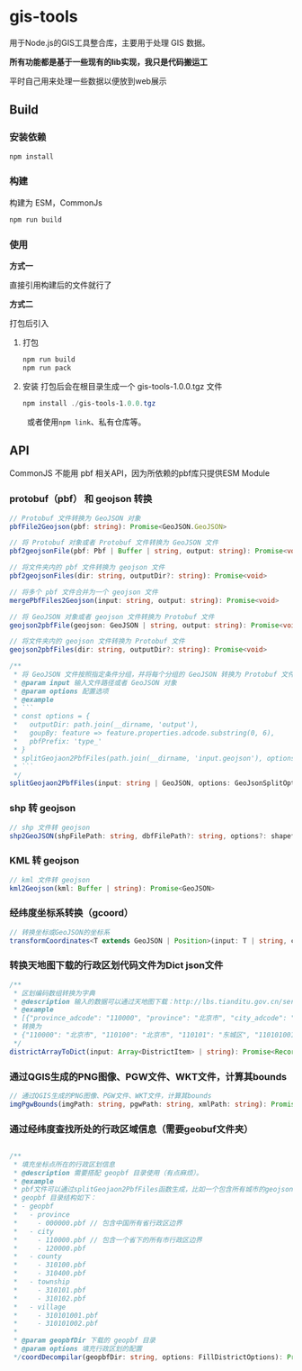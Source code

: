 # gis-tools

用于Node.js的GIS工具整合库，主要用于处理 GIS 数据。

**所有功能都是基于一些现有的lib实现，我只是代码搬运工**



平时自己用来处理一些数据以便放到web展示



## Build

### 安装依赖

```powershell
npm install
```

### 构建

构建为 ESM，CommonJs

```powershell
npm run build
```

### 使用

**方式一**

直接引用构建后的文件就行了

**方式二**

打包后引入

1. 打包
   
   ```powershell
   npm run build
   npm run pack
   ```

2. 安装
   打包后会在根目录生成一个 gis-tools-1.0.0.tgz 文件
   
   ```powershell
   npm install ./gis-tools-1.0.0.tgz
   ```

        或者使用`npm link`、私有仓库等。



## API

CommonJS 不能用 pbf 相关API，因为所依赖的pbf库只提供ESM Module

### protobuf（pbf） 和 geojson 转换

```typescript
// Protobuf 文件转换为 GeoJSON 对象
pbfFile2Geojson(pbf: string): Promise<GeoJSON.GeoJSON>

// 将 Protobuf 对象或者 Protobuf 文件转换为 GeoJSON 文件
pbf2geojsonFile(pbf: Pbf | Buffer | string, output: string): Promise<void>

// 将文件夹内的 pbf 文件转换为 geojson 文件
pbf2geojsonFiles(dir: string, outputDir?: string): Promise<void>

// 将多个 pbf 文件合并为一个 geojson 文件
mergePbfFiles2Geojson(input: string, output: string): Promise<void>

// 将 GeoJSON 对象或者 geojson 文件转换为 Protobuf 文件
geojson2pbfFile(geojson: GeoJSON | string, output: string): Promise<void>

// 将文件夹内的 geojson 文件转换为 Protobuf 文件
geojson2pbfFiles(dir: string, outputDir?: string): Promise<void>

/**
 * 将 GeoJSON 文件按照指定条件分组，并将每个分组的 GeoJSON 转换为 Protobuf 文件
 * @param input 输入文件路径或者 GeoJSON 对象
 * @param options 配置选项
 * @example
 * ```
 * const options = {
 *   outputDir: path.join(__dirname, 'output'),
 *   goupBy: feature => feature.properties.adcode.substring(0, 6),
 *   pbfPrefix: 'type_'
 * }
 * splitGeojaon2PbfFiles(path.join(__dirname, 'input.geojson'), options);
 * ```
 */
splitGeojaon2PbfFiles(input: string | GeoJSON, options: GeoJsonSplitOptions): Promise<void>
```

### shp 转 geojson

```typescript
// shp 文件转 geojson
shp2GeoJSON(shpFilePath: string, dbfFilePath?: string, options?: shapefile.Options): Promise<GeoJSON>
```

### KML 转 geojson

```typescript
// kml 文件转 geojson
kml2Geojson(kml: Buffer | string): Promise<GeoJSON>
```

### 经纬度坐标系转换（gcoord）

```typescript
// 转换坐标或GeoJSON的坐标系
transformCoordinates<T extends GeoJSON | Position>(input: T | string, crsFrom: CRSTypes, crsTo: CRSTypes): T
```

### 转换天地图下载的行政区划代码文件为Dict json文件

```typescript
/**
 * 区划编码数组转换为字典
 * @description 输入的数据可以通过天地图下载：http://lbs.tianditu.gov.cn/server/administrative2.html
 * @example
 * [{"province_adcode": "110000", "province": "北京市", "city_adcode": "110100", "city": "北京市", "county_adcode": "110101", "county": "东城区", "town_adcode": "110101001", "town": "东城区"}]
 * 转换为
 * {"110000": "北京市", "110100": "北京市", "110101": "东城区", "110101001": "东城区"}
 */
districtArrayToDict(input: Array<DistrictItem> | string): Promise<Record<string, string>>
```

### 通过QGIS生成的PNG图像、PGW文件、WKT文件，计算其bounds

```typescript
// 通过QGIS生成的PNG图像、PGW文件、WKT文件，计算其bounds
imgPgwBounds(imgPath: string, pgwPath: string, xmlPath: string): Promise<Array<number>>
```

### 通过经纬度查找所处的行政区域信息（需要geobuf文件夹）

```typescript

/**
 * 填充坐标点所在的行政区划信息
 * @description 需要搭配 geopbf 目录使用（有点麻烦）。
 * @example
 * pbf文件可以通过splitGeojaon2PbfFiles函数生成，比如一个包含所有城市的geojson文件可以生成一个city文件夹
 * geopbf 目录结构如下：
 * - geopbf
 *   - province
 *     - 000000.pbf // 包含中国所有省行政区边界
 *   - city
 *     - 110000.pbf // 包含一个省下的所有市行政区边界
 *     - 120000.pbf
 *   - county
 *     - 310100.pbf
 *     - 310400.pbf
 *   - township
 *     - 310101.pbf
 *     - 310102.pbf
 *   - village
 *     - 310101001.pbf
 *     - 310101002.pbf
 *
 * @param geopbfDir 下载的 geopbf 目录
 * @param options 填充行政区划的配置
 */coordDecompilar(geopbfDir: string, options: FillDistrictOptions): Promise<void>
```
